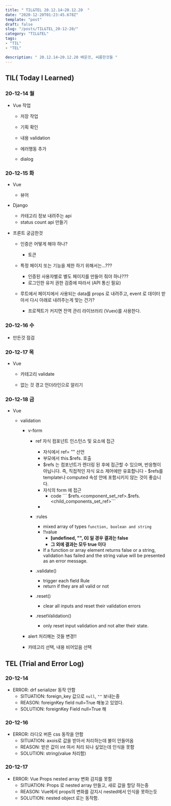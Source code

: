 ```yaml
---
title: " TIL&TEL 20.12.14~20.12.20  "
date: "2020-12-20T01:23:45.678Z"
template: "post"
draft: false
slug: "/posts/TIL&TEL_20-12-20/"
category: "TIL&TEL"
tags:
- "TIL"
- "TEL"

description: " 20.12.14~20.12.20 배운것, 씨름한것들 "
---
```


## TIL( Today I Learned)

### 20-12-14 월

- Vue 작업 

  - 저장 작업
  - 기획 확인
  - 내용 validation
  - 에러행동 추가

  - dialog

### 20-12-15 화

- Vue

  - 뷰어
- Django
  - 카테고리 정보 내려주는 api
  - status count api 만들기
- 프론트 궁금한것

  - 인증은 어떻게 해야 하나?

    - 토큰

  - 특정 페이지 또는 기능을 제한 하기 위해서는...???

    - 인증된 사용자별로 별도 페이지를 만들어 줘야 하나??? 
    - 로그인한 유저 권한 검증에 따라서 (API 통신 필요)

  - 루트에서 페이지에서 사용되는 data를 props 로 내려주고, event 로 데이터 받아서 다시 아래로 내려주는게 맞는 건가?

    - 프로젝트가 커지면 전역 관리 라이브러리 (Vuex)를 사용한다. 

### 20-12-16 수

- 만든것 점검


### 20-12-17 목

- Vue

  - 카테고리 validate

  - 없는 것 경고 언더라인으로 알리기


### 20-12-18 금

- Vue

  - validation

    - v-form

      - ref 자식 컴포넌트 인스턴스 및 요소에 접근

        - 자식에서 ref= "<name>" 선언 
        - 부모에서 this.$refs.<name> 호출
        - \$refs 는 컴포넌트가 렌더링 된 후에 접근할 수 있으며, 반응형이 아닙니다. 즉, 직접적인 자식 요소 제어에만 유효합니다 - $refs를 template나 computed 속성 안에 포함시키지 않는 것이 좋습니다.
        - 자식의 form 에 접근
          - code
            \```
            \$refs.<component_set_ref>.$refs.<child_components_set_ref>```
        - 

      - :rules

        - mixed array of types ```function, boolean and string```
        - !!value
          - **[undefined, "", 0] 일 경우 결과는 false**
          - **그 외에 결과는 모두 true 이다** 
        - If a function or array element returns false or a string, validation has failed and the string value will be presented as an error message.
      - .validate()
        - trigger each field Rule 
        - return if they are all valid or not
      - .reset()
        - clear all inputs and reset their validation errors
      - .resetValidation()
        - only reset input validation and not alter their state.

    - alert 처리해논 것들 변경!! 

    - 카테고리 선택, 내용 비어있음 선택



## TEL (Trial and Error Log)

### 20-12-14

- ERROR: drf serializer 동작 안함
  - SITUATION: foreign_key 값으로 `null`, `""` 보내는중
  - REASON: foreignKey field null=True 해놓고 있었다.
  - SOLUTION: foreignKey Field null=True 해

### 20-12-16

- ERROR: 라디오 버튼 css 동작을 안함
   - SITUATION: axois로 값을 받아서 처리하는데 불이 안들어옴
  - REASON: 받은 값이 int 여서 처리 되나 싶었는데 인식을 못함
  - SOLUTION: string(value 처리함)	

### 20-12-17

- ERROR: Vue Props nested array 변화 감지를 못함
  - SITUATION: Props 로 nested array 만들고, 새로 값을 할당 하는중
  - REASON: Vue에서 props의 변화를 감지시 nested에서 인식을 못하는듯
  - SOLUTION: nested object 로는 동작함.